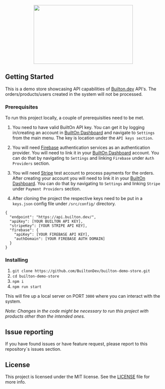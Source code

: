 <p align="center" style="text-align: center">
  <img width="320" height="190" src="https://res.cloudinary.com/dftspnwxo/image/upload/v1564489062/Builton_logo_P_large-x320_bi2fdt.png">
</p>

## Getting Started

This is a demo store showcasing API capabilities of [Builton.dev](https://builton.dev) API's. The orders/products/users created in the system will not be processed.

### Prerequisites

To run this project locally, a couple of prerequisities need to be met.

1. You need to have valid BuiltOn API key. You can get it by logging in/creating an account in [BuiltOn Dashboard](https://dashboard.builton.dev) and navigate to `Settings` from the main menu. The key is location under the `API keys section`.

2. You will need [Firebase](https://firebase.google.com/) authentication services as an authentication provider. You will need to link it in your [BuiltOn Dashboard](https://dashboard.builton.dev) account. You can do that by navigating to `Settings` and linking `Firebase` under `Auth Providers` section.

3. You will need [Stripe](https://stripe.com) test account to process payments for the orders. After creating your account you will need to link it in your [BuiltOn Dashboard](https://dashboard.builton.dev). You can do that by navigating to `Settings` and linking `Stripe` under `Payment Providers` section.

4. After cloning the project the respective keys need to be put in a `keys.json` config file under `/src/config/` directory.

```
{
  "endpoint": "https://api.builton.dev/",
  "apiKey": [YOUR BUILTON API KEY],
  "stripeKey": [YOUR STRIPE API KEY],
  "firebase": {
    "apiKey": [YOUR FIREBASE API KEY],
    "authDomain": [YOUR FIREBASE AUTH DOMAIN]
  }
}
```

### Installing

1. ```git clone https://github.com/BuiltonDev/builton-demo-store.git```
2. ```cd builton-demo-store```
3. ```npm i```
4. ```npm run start```

This will fire up a local server on PORT `3000` where you can interact with the system.

_Note: Changes in the code might be necessary to run this project with products other than the intended ones._


## Issue reporting

If you have found issues or have feature request, please report to this repository`s issues section.


## License

This project is licensed under the MIT license. See the [LICENSE](LICENSE.md) file for more info.

